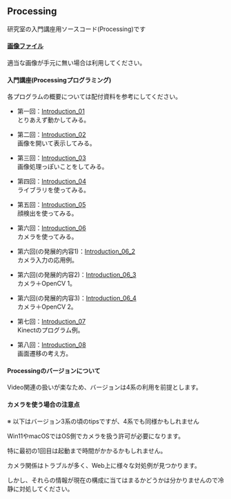Processing
---
研究室の入門講座用ソースコード(Processing)です
#### [画像ファイル](https://github.com/fudiwara/processing/tree/master/Image)
適当な画像が手元に無い場合は利用してください。

#### 入門講座(Processingプログラミング)
各プログラムの概要については配付資料を参考にしてください。  
* 第一回：[Introduction_01](https://github.com/fudiwara/processing/tree/master/Introduction_01)  
とりあえず動かしてみる。

* 第二回：[Introduction_02](https://github.com/fudiwara/processing/tree/master/Introduction_02)  
画像を開いて表示してみる。

* 第三回：[Introduction_03](https://github.com/fudiwara/processing/tree/master/Introduction_03)  
画像処理っぽいことをしてみる。

* 第四回：[Introduction_04](https://github.com/fudiwara/processing/tree/master/Introduction_04)  
ライブラリを使ってみる。

* 第五回：[Introduction_05](https://github.com/fudiwara/processing/tree/master/Introduction_05)  
顔検出を使ってみる。

* 第六回：[Introduction_06](https://github.com/fudiwara/processing/tree/master/Introduction_06)  
カメラを使ってみる。

* 第六回(の発展的内容1)：[Introduction_06_2](https://github.com/fudiwara/processing/tree/master/Introduction_06_2)  
カメラ入力の応用例。

* 第六回(の発展的内容2)：[Introduction_06_3](https://github.com/fudiwara/processing/tree/master/Introduction_06_3)  
カメラ＋OpenCV 1。

* 第六回(の発展的内容3)：[Introduction_06_4](https://github.com/fudiwara/processing/tree/master/Introduction_06_4)  
カメラ＋OpenCV 2。

* 第七回：[Introduction_07](https://github.com/fudiwara/processing/tree/master/Introduction_07)  
Kinectのプログラム例。

* 第八回：[Introduction_08](https://github.com/fudiwara/processing/tree/master/Introduction_08)  
画面遷移の考え方。

#### Processingのバージョンについて
Video関連の扱いが楽なため、バージョンは4系の利用を前提とします。

#### カメラを使う場合の注意点
※ 以下はバージョン3系の頃のtipsですが、4系でも同様かもしれません

Win11やmacOSではOS側でカメラを扱う許可が必要になります。

特に最初の1回目は起動まで時間がかかるかもしれません。

カメラ関係はトラブルが多く、Web上に様々な対処例が見つかります。

しかし、それらの情報が現在の構成に当てはまるかどうかは分かりませんので冷静に対処してください。